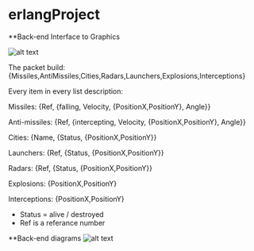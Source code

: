# erlangProject
**Back-end Interface to Graphics


![alt text](https://i.imgur.com/Nf6f7w4.jpg)





The packet build: {Missiles,AntiMissiles,Cities,Radars,Launchers,Explosions,Interceptions}

Every item in every list description:

Missiles: {Ref, {falling, Velocity, {PositionX,PositionY}, Angle}}

Anti-missiles: {Ref, {intercepting, Velocity, {PositionX,PositionY}, Angle}}

Cities: {Name, {Status, {PositionX,PositionY}}

Launchers: {Ref, {Status, {PositionX,PositionY}}

Radars: {Ref, {Status, {PositionX,PositionY}}

Explosions: {PositionX,PositionY}

Interceptions: {PositionX,PositionY}

* Status = alive / destroyed
* Ref is a referance number



**Back-end diagrams
![alt text](https://i.imgur.com/ECGi9Bq.jpg)
